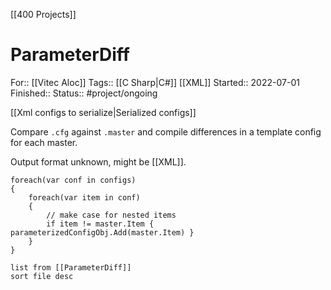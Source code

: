 [[400 Projects]]

# ParameterDiff

For:: [[Vitec Aloc]]
Tags:: [[C Sharp|C#]] [[XML]]
Started:: 2022-07-01
Finished:: 
Status:: #project/ongoing 

[[Xml configs to serialize|Serialized configs]]

Compare `.cfg` against `.master` and compile differences in a template config for each master.

Output format unknown, might be [[XML]].

```cs:Pseudo:
foreach(var conf in configs)
{
	foreach(var item in conf)
	{
		// make case for nested items
		if item != master.Item { parameterizedConfigObj.Add(master.Item) }
	}
}
```

```dataview
list from [[ParameterDiff]]
sort file desc
```